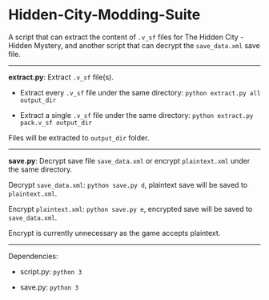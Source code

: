 # Hidden-City-Modding-Suite

A script that can extract the content of ```.v_sf``` files for The Hidden City - Hidden Mystery, and another script that can decrypt the ```save_data.xml``` save file.

---

**extract.py**: Extract ```.v_sf``` file(s).

 - Extract every ```.v_sf``` file under the same directory: ```python extract.py all output_dir```

 - Extract a single ```.v_sf``` file under the same directory: ```python extract.py pack.v_sf output_dir```

Files will be extracted to ```output_dir``` folder.

---


**save.py**: Decrypt save file ```save_data.xml``` or encrypt ```plaintext.xml``` under the same directory.

Decrypt ```save_data.xml```: ```python save.py d```, plaintext save will be saved to ```plaintext.xml```.

Encrypt ```plaintext.xml```: ```python save.py e```, encrypted save will be saved to ```save_data.xml```.

Encrypt is currently unnecessary as the game accepts plaintext.

---
 
Dependencies:

 - script.py: ```python 3```
 
 - save.py: ```python 3```
